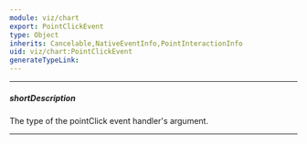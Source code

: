 ```yaml
---
module: viz/chart
export: PointClickEvent
type: Object
inherits: Cancelable,NativeEventInfo,PointInteractionInfo
uid: viz/chart:PointClickEvent
generateTypeLink: 
---
```

---
##### shortDescription
The type of the pointClick event handler's argument.

---
<!-- Description goes here -->